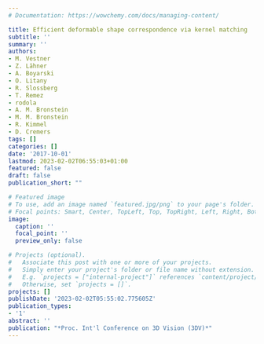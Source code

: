 ```yaml
---
# Documentation: https://wowchemy.com/docs/managing-content/

title: Efficient deformable shape correspondence via kernel matching
subtitle: ''
summary: ''
authors:
- M. Vestner
- Z. Lähner
- A. Boyarski
- O. Litany
- R. Slossberg
- T. Remez
- rodola
- A. M. Bronstein
- M. M. Bronstein
- R. Kimmel
- D. Cremers
tags: []
categories: []
date: '2017-10-01'
lastmod: 2023-02-02T06:55:03+01:00
featured: false
draft: false
publication_short: ""

# Featured image
# To use, add an image named `featured.jpg/png` to your page's folder.
# Focal points: Smart, Center, TopLeft, Top, TopRight, Left, Right, BottomLeft, Bottom, BottomRight.
image:
  caption: ''
  focal_point: ''
  preview_only: false

# Projects (optional).
#   Associate this post with one or more of your projects.
#   Simply enter your project's folder or file name without extension.
#   E.g. `projects = ["internal-project"]` references `content/project/deep-learning/index.md`.
#   Otherwise, set `projects = []`.
projects: []
publishDate: '2023-02-02T05:55:02.775605Z'
publication_types:
- '1'
abstract: ''
publication: "*Proc. Int'l Conference on 3D Vision (3DV)*"
---
```

